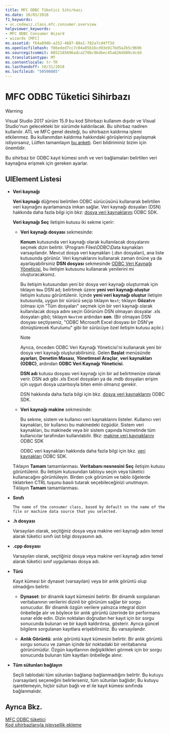 ```yaml
---
title: MFC ODBC Tüketici Sihirbazı
ms.date: 10/03/2018
f1_keywords:
- vc.codewiz.class.mfc.consumer.overview
helpviewer_keywords:
- MFC ODBC Consumer Wizard
- wizards [MFC]
ms.assetid: f64a890b-a252-4887-88a1-782a7cd4ff3d
ms.openlocfilehash: f86eded7cc7c04a85b1bcd93e917bd5a2b5c9696
ms.sourcegitcommit: 6052185696adca270bc9bdbec45a626dd89cdcdd
ms.translationtype: MT
ms.contentlocale: tr-TR
ms.lasthandoff: 10/31/2018
ms.locfileid: "50590885"
---
```

# <a name="mfc-odbc-consumer-wizard"></a>MFC ODBC Tüketici Sihirbazı

> [!WARNING]
> Visual Studio 2017 sürüm 15.9 bu kod Sihirbazı kullanım dışıdır ve Visual Studio'nun gelecekteki bir sürümde kaldırılacak. Bu sihirbaz nadiren kullanılır. ATL ve MFC genel desteği, bu sihirbazın kaldırma işlemi etkilenmez. Bu kullanımdan kaldırma hakkındaki görüşlerinizi paylaşmak istiyorsanız, Lütfen tamamlayın [bu anketi](https://www.surveymonkey.com/r/QDWKKCN). Geri bildiriminiz bizim için önemlidir.

Bu sihirbaz bir ODBC kayıt kümesi sınıfı ve veri bağlamaları belirtilen veri kaynağına erişmek için gereken ayarlar.

## <a name="uielement-list"></a>UIElement Listesi

- **Veri kaynağı**

   **Veri kaynağı** düğmesi belirtilen ODBC sürücüsünü kullanarak belirtilen veri kaynağını ayarlamanıza imkan sağlar. Veri kaynağı dosyaları (DSN) hakkında daha fazla bilgi için bkz: [dosya veri kaynaklarını](/previous-versions/windows/desktop/ms715401) ODBC SDK.

   **Veri kaynağı Seç** iletişim kutusu iki sekme içerir:

   - **Veri kaynağı dosyası** sekmesinde:

      **Konum** kutusunda veri kaynağı olarak kullanılacak dosyalarını seçmek dizin belirtir. \Program Files\ODBC\Data kaynakları varsayılandır. Mevcut dosya veri kaynakları (.dsn dosyaları), ana liste kutusunda görünür. Veri kaynaklarını kullanarak zaman önüne ya da ayarlayabilirsiniz **DSN dosyası** sekmesinde [ODBC Veri Kaynağı Yöneticisi](/previous-versions/windows/desktop/ms714024), bu iletişim kutusunu kullanarak yenilerini mi oluşturacaksınız.

      Bu iletişim kutusundan yeni bir dosya veri kaynağı oluşturmak için tıklayın `New` DSN ad; belirtmek üzere **yeni veri kaynağı oluştur** iletişim kutusu görüntülenir. İçinde **yeni veri kaynağı oluştur** iletişim kutusunda, uygun bir sürücü seçip tıklayın `Next`; tıklayın **Gözat**ve (olması için "Tüm dosyaları" seçmek için bir veri kaynağı olarak kullanılacak dosya adını seçin Görünüm DSN olmayan dosyalar .xls dosyaları gibi); tıklayın `Next`ve ardından **son**. (Bir olmayan DSN dosyası seçtiyseniz, "ODBC Microsoft Excel dosyası bir DSN'ye dönüştürecek Kurulumu" gibi bir sürücüye özel iletişim kutusu açılır.)

      > [!NOTE]
      > Ayrıca, önceden ODBC Veri Kaynağı Yöneticisi'ni kullanarak yeni bir dosya veri kaynağı oluşturabilirsiniz. Gelen **Başlat** menüsünde **ayarları**, **Denetim Masası**, **Yönetimsel Araçlar**, **veri kaynakları (ODBC)**, ardından **ODBC Veri Kaynağı Yöneticisi**.

      **DSN adı** kutusu dosyası veri kaynağı için bir ad belirtmenize olanak verir. DSN adı gibi .xls Excel dosyaları ya da .mdb dosyaları erişim için uygun dosya uzantısıyla biten emin olmanız gerekir.

      DSN hakkında daha fazla bilgi için bkz. [dosya veri kaynaklarını](/previous-versions/windows/desktop/ms715401) ODBC SDK.

   - **Veri kaynağı makine** sekmesinde:

      Bu sekme, sistem ve kullanıcı veri kaynaklarını listeler. Kullanıcı veri kaynakları, bir kullanıcı bu makinedeki özgüdür. Sistem veri kaynakları, bu makinede veya bir sistem çapında hizmetinde tüm kullanıcılar tarafından kullanılabilir. Bkz: [makine veri kaynaklarını](/previous-versions/windows/desktop/ms710952) ODBC SDK

      ODBC veri kaynakları hakkında daha fazla bilgi için bkz. [veri kaynakları](/previous-versions/windows/desktop/ms711688) ODBC SDK.

   Tıklayın **Tamam** tamamlanması. **Veritabanı nesnesini Seç** iletişim kutusu görüntülenir. Bu iletişim kutusundan tabloyu seçin veya tüketici kullanacağını görüntüleyin. Birden çok görünüm ve tablo öğelerde tıklatırken CTRL tuşunu basılı tutarak seçebileceğinizi unutmayın. Tıklayın **Tamam** tamamlanması.

- **Sınıfı**

      The name of the consumer class, based by default on the name of the file or machine data source that you selected.

- **.h dosyası**

   Varsayılan olarak, seçtiğiniz dosya veya makine veri kaynağı adını temel alarak tüketici sınıfı üst bilgi dosyasının adı.

- **.cpp dosyası**

   Varsayılan olarak, seçtiğiniz dosya veya makine veri kaynağı adını temel alarak tüketici sınıf uygulaması dosya adı.

- **Türü**

   Kayıt kümesi bir dynaset (varsayılan) veya bir anlık görüntü olup olmadığını belirtir.

   - **Dynaset**: bir dinamik kayıt kümesini belirtir. Bir dinamik sorgulanan veritabanının verilerini dizinli bir görünüm sağlar bir sorgu sonucudur. Bir dinamik özgün verilere yalnızca integral dizin önbelleğe alır ve böylece bir anlık görüntü üzerinde bir performans sunar elde edin. Dizin noktaları doğrudan her kayıt için bir sorgu sonucunda bulunan ve bir kaydı kaldırılırsa, gösterir. Ayrıca güncel bilgilere sorgulanan kayıtlara erişebilirsiniz. Bu varsayılandır.

   - **Anlık Görüntü**: anlık görüntü kayıt kümesini belirtir. Bir anlık görüntü sorgu sonucu ve zaman içinde bir noktadaki bir veritabanına görünümüdür. Özgün kayıtlarının değişiklikleri görmek için bir sorgu sonucunda bulunan tüm kayıtları önbelleğe alınır.

- **Tüm sütunları bağlayın**

   Seçili tablodaki tüm sütunları bağlanıp bağlanmadığını belirtir. Bu kutuyu (varsayılan) seçeneğini belirlerseniz, tüm sütunları bağlıdır; Bu kutuyu işaretlemeyin, hiçbir sütun bağlı ve el ile kayıt kümesi sınıfında bağlanmalıdır.

## <a name="see-also"></a>Ayrıca Bkz.

[MFC ODBC tüketici](../../mfc/reference/adding-an-mfc-odbc-consumer.md)<br/>
[Kod sihirbazlarıyla işlevsellik ekleme](../../ide/adding-functionality-with-code-wizards-cpp.md)

